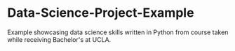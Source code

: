 # Data-Science-Project-Example

Example showcasing data science skills written in Python from course taken while receiving Bachelor's at UCLA.
